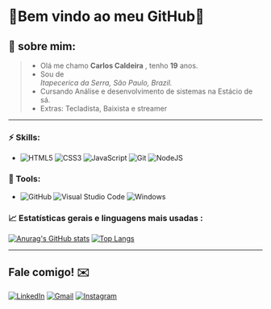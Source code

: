 # 🚀Bem vindo ao meu GitHub🚀

## 📖 sobre mim:

> * Olá me chamo **Carlos Caldeira** , tenho **19** anos.
> * Sou de <address>Itapecerica da Serra, São Paulo, Brazil.</address>
> * Cursando Análise e desenvolvimento de sistemas na Estácio de sá.
> * Extras: Tecladista, Baixista e streamer

****



### ⚡ Skills:

* ![HTML5](https://img.shields.io/badge/html5-%23E34F26.svg?style=for-the-badge&logo=html5&logoColor=white) ![CSS3](https://img.shields.io/badge/css3-%231572B6.svg?style=for-the-badge&logo=css3&logoColor=white) ![JavaScript](https://img.shields.io/badge/javascript-%23323330.svg?style=for-the-badge&logo=javascript&logoColor=%23F7DF1E) ![Git](https://img.shields.io/badge/git-%23F05033.svg?style=for-the-badge&logo=git&logoColor=white) ![NodeJS](https://img.shields.io/badge/node.js-6DA55F?style=for-the-badge&logo=node.js&logoColor=white)



### 🧰 Tools:

* ![GitHub](https://img.shields.io/badge/github-%23121011.svg?style=for-the-badge&logo=github&logoColor=white) ![Visual Studio Code](https://img.shields.io/badge/Visual%20Studio%20Code-0078d7.svg?style=for-the-badge&logo=visual-studio-code&logoColor=white) ![Windows](https://img.shields.io/badge/Windows-0078D6?style=for-the-badge&logo=windows&logoColor=white) 

###  📈 Estatísticas gerais e linguagens  mais usadas :

[![Anurag's GitHub stats](https://github-readme-stats.vercel.app/api?username=ChamPlz&show_icons=true&theme=dracula)](https://github.com/anuraghazra/github-readme-stats) [![Top Langs](https://github-readme-stats.vercel.app/api/top-langs/?username=ChamPlz&layout=compact&theme=dracula)](https://github.com/anuraghazra/github-readme-stats)

***



##  Fale comigo! ✉️

[![LinkedIn](https://img.shields.io/badge/linkedin-%230077B5.svg?style=for-the-badge&logo=linkedin&logoColor=white)](https://www.linkedin.com/in/carlosccjunior//) [![Gmail](https://img.shields.io/badge/Gmail-D14836?style=for-the-badge&logo=gmail&logoColor=white)](mailto:carlos_junior41@hotmail.com) [![Instagram](https://img.shields.io/badge/Instagram-%23E4405F.svg?style=for-the-badge&logo=Instagram&logoColor=white)](https://www.instagram.com/o.cjunior/) 

